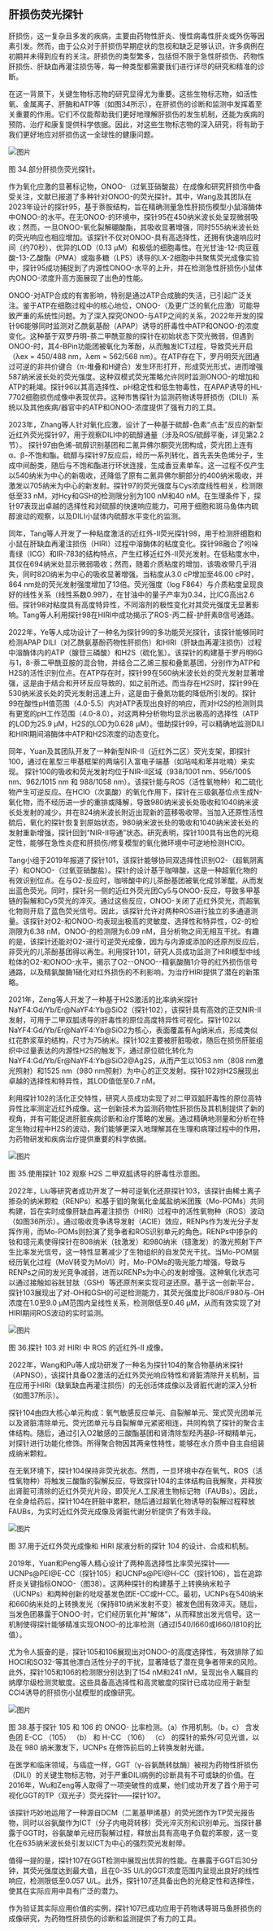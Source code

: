 ## **肝损伤荧光探针**


肝损伤，这一复杂且多发的疾病，主要由药物性肝炎、慢性病毒性肝炎或外伤等因素引发。然而，由于公众对于肝损伤早期症状的忽视和缺乏足够认识，许多病例在初期并未得到应有的关注。肝损伤的类型繁多，包括但不限于急性肝损伤、药物性肝损伤、肝缺血再灌注损伤等，每一种类型都需要我们进行详尽的研究和精准的诊断。

在这一背景下，关键生物标志物的研究显得尤为重要。这些生物标志物，如活性氧、金属离子、肝酶和ATP等（如图34所示），在肝损伤的诊断和监测中发挥着至关重要的作用。它们不仅能帮助我们更好地理解肝损伤的发生机制，还能为疾病的预防、治疗和康复提供科学依据。因此，对这些生物标志物的深入研究，将有助于我们更好地应对肝损伤这一全球性的健康问题。

![图片](https://mmbiz.qpic.cn/mmbiz_png/wzBk7nZmzgrqvHkPUmibOBGeW7sMYQlFiamF1KLic0tRJicocW7Ea4BGOOxm8m55OgicR2mKANA8l4jOdIhCaticpibbQ/640?wx_fmt=png&tp=webp&wxfrom=5&wx_lazy=1&wx_co=1)

图 34.部分肝损伤荧光探针。

作为氧化应激的显著标记物，ONOO-（过氧亚硝酸盐）在成像和研究肝损伤中备受关注，文献已报道了多种针对ONOO-的荧光探针。其中，Wang及其团队在2023年设计的探针95，基于萘胺结构，旨在精确测量急性肝损伤模型小鼠溶酶体中ONOO-的水平。在无ONOO-的环境中，探针95在450纳米波长处呈现微弱吸收；然而，一旦ONOO-氧化裂解硼酸酯，其吸收显著增强，同时555纳米波长处的荧光响应也相应增加。该探针不仅对ONOO-具有高选择性，还拥有快速响应时间（约70秒）、优异的LOD（0.13 μM）和极低的细胞毒性。在光甘油-12-肉豆蔻酸-13-乙酸酯（PMA）或脂多糖（LPS）诱导的LX-2细胞中共聚焦荧光成像实验中，探针95成功捕捉到了内源性ONOO-水平的上升，并在检测急性肝损伤小鼠体内ONOO-浓度升高方面展现了出色的性能。

ONOO-对ATP合成的有害影响，特别是通过ATP合成酶的失活，已引起广泛关注。鉴于ATP在细胞过程中的核心地位，ONOO-（及更广泛的氧化应激）可能导致严重的系统性问题。为了深入探究ONOO-与ATP之间的关系，2022年开发的探针96能够同时监测对乙酰氨基酚（APAP）诱导的肝毒性中ATP和ONOO-的浓度变化。这种基于双罗丹明-萘二甲酰亚胺的探针在初始状态下荧光微弱，但遇到ONOO-时，其4-BPin功能团被氧化为苯酚，从而触发ICT过程，导致荧光开启（λex = 450/488 nm，λem = 562/568 nm）。在ATP存在下，罗丹明荧光团通过可逆的非共价键合（π-堆叠和H键合）发生环形打开，形成荧光形式，进而增强587纳米波长处的荧光强度。这种双模式荧光策略允许同时监测ONOO-的增加和ATP的耗竭。探针96以其高选择性、pH稳定性和低生物毒性，在APAP诱导的HL-7702细胞损伤成像中表现优异。这种市售探针为监测药物诱导肝损伤（DILI）系统以及其他疾病/器官中的ATP和ONOO-浓度提供了强有力的工具。

2023年，Zhang等人针对氧化应激，设计了一种基于硫醇-色素“点击”反应的新型近红外荧光探针97，用于观察DILI中的硫醇通量（涉及ROS/硫醇平衡，详见第2.2节）。 探针97由色烯-硫醇识别基团和二氰异佛尔酮荧光团构成，荧光团上连有α、β-不饱和酯。硫醇与探针97反应后，经历一系列转化，首先丢失色烯分子，生成中间酚类，随后与不饱和酯进行环状连接，生成香豆素单车。这一过程不仅产生以540纳米为中心的新吸收，还降低了原有二氰异佛尔酮部分的400纳米吸收，并激发以705纳米为中心的新发射。探针97的荧光强度与Cys浓度线性相关，检测限低至33 nM，对Hcy和GSH的检测限分别为100 nM和40 nM。在生理条件下，探针97表现出卓越的选择性和对硫醇的快速响应能力，可用于细胞和斑马鱼体内硫醇波动的观察，以及DILI小鼠体内硫醇水平变化的监测。

同年，Tang等人开发了一种粘度激活的近红外-II荧光探针98，用于检测肝细胞和小鼠在肝缺血再灌注损伤（HIRI）过程中溶酶体的粘度变化。探针98融合了吲哚青绿（ICG）和IR-783的结构特点，产生红移近红外-II荧光发射。在低粘度水中，其仅在694纳米处显示微弱吸收；然而，随着介质粘度的增加，该吸收带几乎消失，同时820纳米为中心的吸收显著增强。当粘度从3.0 cP增加至46.00 cP时，864 nm处的荧光发射强度增加了13倍。荧光强度（log F864）与介质粘度呈现良好的线性关系（线性系数0.997），在甘油中的量子产率为0.34，比ICG高出2.6倍。探针98对粘度具有高度特异性，不同溶剂的极性变化对其荧光强度无显著影响。Tang等人利用探针98在HIRI中成功揭示了ROS-丙二醛-护肝素B信号通路。

2022年，Ye等人成功设计了一种名为探针99的多功能荧光探针，该探针能够同时检测APAP DILI（对乙酰氨基酚药物性肝损伤）和HIRI（肝缺血再灌注损伤）过程中溶酶体内的ATP（腺苷三磷酸）和H2S（硫化氢）。该探针的构建基于罗丹明6G与1，8-萘二甲酰亚胺的混合物，并结合二乙烯三胺和叠氮基团，分别作为ATP和H2S的活性识别位点。在ATP存在时，探针99在560纳米波长处的荧光发射显著增强，这是由于结合和开环反应导致的，如之前所述。而当存在H2S时，探针99在530纳米波长处的荧光发射迅速上升，这是由于叠氮功能的降低所引发的。探针99在酸性pH值范围（4.0-5.5）内对ATP表现出良好的响应，而对H2S的检测则具有更宽的pH工作范围（4.0-8.0），对这两种分析物均显示出极高的选择性（ATP的LOD为25.9 μM，H2S的LOD为0.628 μM）。借助探针99，可以精确地监测DILI和HIRI期间溶酶体中ATP和H2S浓度的动态变化。

同年，Yuan及其团队开发了一种新型NIR-II（近红外二区）荧光支架，即探针100，通过在氰型三甲基框架的两端引入富电子端基（如呫吨和苯并吡喃）来实现。 探针100的吸收和荧光发射均位于NIR-II区域（938/1001 nm、956/1005 nm、962/1015 nm 和 988/1058 nm）。该探针能与ROS（活性氧物种）和二硫化物产生可逆反应。在HClO（次氯酸）的氧化作用下，探针在三级氨基位点生成N-氧化物，而不经历进一步的重排或降解，导致980纳米波长处吸收和1040纳米波长处发射的减少，并在824纳米波长附近出现新的蓝移吸收带。当加入还原性活性硫后，氧化的探针恢复到原始状态，980纳米波长处的吸收和1040纳米波长处的发射重新增强，探针回到“NIR-II导通”状态。研究表明，探针100具有出色的光稳定性，能够在急性炎症和肝损伤/修复模型的氧化微环境中可逆地检测HClO。

Tang小组于2019年报道了探针101，该探针能够协同双选择性识别O2-（超氧阴离子）和ONOO-（过氧亚硝酸盐）。探针的设计基于咖啡酸，这是一种超氧化物的有效识别位点。在与O2-反应时，咖啡酸中的儿茶酚基团被氧化成邻苯醌，从而发出蓝色荧光。同时，探针另一侧的近红外荧光团Cy5与ONOO-反应，导致多甲基链的裂解和Cy5荧光的淬灭。通过这些反应，ONOO-关闭了近红外荧光，而超氧化物则开启了蓝色荧光信号。因此，该探针允许对两种ROS进行独立的多通道测量。该探针对O2-和ONOO-均表现出极高的灵敏度、选择性和特异性，O2-的检测限为6.38 nM，ONOO-的检测限为6.09 nM，且分析物之间无相互干扰。有趣的是，该探针还能对O2-进行可逆荧光成像，因为与内源或添加的还原剂反应后，非荧光的儿茶酚基团得以再生。利用探针101，研究人员成功监测了HIRI模型中线粒体的O2-和ONOO-水平，揭示了O2--ONOO--精氨酸酶1介导的红外损伤信号通路，以及精氨酸酶1硝化对红外损伤的不利影响，为治疗HIRI提供了潜在的新策略。

2021年，Zeng等人开发了一种基于H2S激活的比率纳米探针NaYF4:Gd/Yb/Er@NaYF4:Yb@SiO2（探针102），该探针具有高效的正交NIR-II发射，可用于二甲双胍诱导的肝毒性的原位高度特异性可视化。探针102以NaYF4:Gd/Yb/Er@NaYF4:Yb@SiO2为核心，表面覆盖有Ag纳米点，形成类似红花酢浆草的结构，尺寸为75纳米。探针102主要被肝脏吸收，随后在损伤肝脏组织中过量表达的内源性H2S的触发下，通过原位硫化转化为NaYF4:Gd/Yb/Er@NaYF4:Yb@SiO2@Ag2S，从而产生以1053 nm（808 nm激光照射）和1525 nm（980 nm照射）为中心的正交发射。探针102对H2S展现出卓越的选择性和特异性，其LOD值低至0.7 nM。

利用探针102的活化正交特性，研究人员成功实现了对二甲双胍肝毒性的原位高特异性比率测定近红外成像。这一创新技术为监测药物性肝损伤及其机制提供了新的视角，并有可能促进肝脏疾病诊断和治疗策略的发展。通过精确地测量和分析在特定生物过程中H2S的波动，我们能够更深入地理解其在生理和病理过程中的作用，为药物研发和疾病治疗提供重要的科学依据。

![图片](https://mmbiz.qpic.cn/mmbiz_png/wzBk7nZmzgrqvHkPUmibOBGeW7sMYQlFiaRJzvX6xzcy4cOkuPpuWHKFD0aVfcp8viaiaP78318icHHnss09wcgYJeQ/640?wx_fmt=png&tp=webp&wxfrom=5&wx_lazy=1&wx_co=1)

图 35.使用探针 102 观察 H2S 二甲双胍诱导的肝毒性示意图。

2022年，Liu等研究者成功开发了一种可逆氧化还原探针103，该探针由稀土离子掺杂的纳米颗粒（RENPs）和基于钼的聚氧化金属盐纳米团簇（Mo-POMs）共同构建，旨在实时成像肝缺血再灌注损伤（HIRI）过程中的活性氧物种（ROS）波动（如图36所示）。通过吸收竞争诱导发射（ACIE）效应，RENPs作为发光分子发挥作用，而Mo-POMs则扮演了竞争者和ROS识别单元的角色。RENPs中掺杂的钕和镱元素使得探针在808纳米（钕激发）和980纳米（镱激发）的激光照射下产生比率发光信号，这一特性显著减少了生物组织的自发荧光干扰。当Mo-POM层经历氧化过程（MoV转变为MoVI）时，Mo-POMs的吸光能力增强，导致与RENPs之间的发光竞争减弱，进而以RENPs为中心的发射增强。这种氧化状态可以通过接触如谷胱甘肽（GSH）等还原剂来实现可逆还原。基于这一创新平台，探针103展现出了对-OH和GSH的可逆检测能力，其荧光强度比F808/F980与-OH浓度在1.0至9.0 μM范围内呈线性关系，检测限低至0.46 μM，从而有效实现了对HIRI期间ROS波动的实时监测。

![图片](https://mmbiz.qpic.cn/mmbiz_png/wzBk7nZmzgrqvHkPUmibOBGeW7sMYQlFiaSHP8Atz5jBfs5hmBLP4ibYB2E9LqFppKRznKDhFHeTmIomjv6O1KG9w/640?wx_fmt=png&tp=webp&wxfrom=5&wx_lazy=1&wx_co=1)

图 36.探针 103 对 HIRI 中 ROS 的近红外-II 成像。

2022年，Wang和Pu等人成功研发了一种名为探针104的聚合物基纳米探针（APNSO），该探针具备O2激活的近红外荧光响应特性和肾脏清除开关机制，旨在应用于HIRI（缺氧缺血再灌注损伤）的无创活体成像以及肾脏代谢的深入分析（如图37所示）。

探针104由四大核心单元构成：氧气敏感反应单元、自裂解单元、笼式荧光团单元以及肾脏清除单元。荧光团单元与自裂解单元紧密相连，共同构筑了探针的聚合主体结构。随后，通过引入O2敏感的三酸酯基团和肾清除型羟丙基β-环糊精单元，对探针进行功能化修饰。所得聚合物因其两亲性特性，能够在水介质中自主自组装成纳米颗粒。

在无氧环境下，探针104保持非荧光状态。然而，一旦环境中存在氧气，ROS（活性氧物种）将触发三酸酯的裂解反应，导致探针104的主体结构自我解聚，并释放出肾脏可清除的近红外荧光片段，即荧光人工尿液生物标记物（FAUBs）。因此，在全身给药后，探针104在肝脏中累积，随后通过超氧化物诱导的裂解过程释放FAUBs，为实时近红外荧光成像及肾脏代谢分析提供了有效手段。

![图片](https://mmbiz.qpic.cn/mmbiz_png/wzBk7nZmzgrqvHkPUmibOBGeW7sMYQlFiaPPur2sxdrolukG4cTaulRN08UBnvJsVC32bNkBJlkl3ssToHnd0iaiaw/640?wx_fmt=png&tp=webp&wxfrom=5&wx_lazy=1&wx_co=1)

图 37.用于近红外荧光成像和 HIRI 尿液分析的探针 104 的设计、合成和机制。

2019年，Yuan和Peng等人精心设计了两种高选择性比率荧光探针——UCNPs@PEI@E-CC（探针105）和UCNPs@PEI@H-CC（探针106），旨在追踪肝炎关键指标ONOO-（图38）。这两种探针的构建基于上转换纳米粒子（UCNPs）和两种创新的吡啶基发色团E-CC或H-CC。最初，UCNPs在540纳米和660纳米处的上转换发光（保持810纳米发射不变）被发色团有效淬灭。随后，当发色团暴露于ONOO-时，它们经历氧化并“解体”，从而释放出发光信号。这一机制使得探针能够精准实现ONOO-的比率检测（通过I540/I660或I660/I810的比值）。

尤为令人振奋的是，探针105和106展现出对ONOO-的高度选择性，有效排除了如HOCl和SO32-等其他漂白活性分子的干扰，显著降低了潜在竞争者带来的风险。此外，探针105和106的检测限分别达到了154 nM和241 nM，呈现出令人瞩目的纳摩尔级检测灵敏度。这些具备高选择性和高灵敏度的探针已成功应用于新型CCl4诱导的肝损伤小鼠模型的成像研究。

![图片](https://mmbiz.qpic.cn/mmbiz_png/wzBk7nZmzgrqvHkPUmibOBGeW7sMYQlFiaJwkt49ExZQwcxRvkcbusamvpqwG3DGsNIFp19x00oTITMF7ic0GYSOA/640?wx_fmt=png&tp=webp&wxfrom=5&wx_lazy=1&wx_co=1)

图 38.基于探针 105 和 106 的 ONOO- 比率检测。（a）作用机制。（b，c） 含发色团 E-CC （105） （b） 和 H-CC （106） （c） 的探针的紫外/可见光谱，以及在 980 纳米激发下，UCNPs 在修饰前后的上转换发射光谱。

在医学和临床领域，与癌症一样，GGT（γ-谷氨酰转肽酶）被视为药物性肝损伤（DILI）的关键生物标志物，对于严重DILI病例的诊断具有不可或缺的价值。在2016年，Wu和Zeng等人取得了一项突破性的成果，他们成功开发了首个用于可视化GGT的TP（双光子）荧光探针——探针107。

该探针巧妙地运用了一种源自DCM（二氰基甲烯基）的荧光团作为TP荧光报告物，同时以谷氨酸作为ICT（分子内电荷转移）荧光淬灭剂和识别单元。当探针暴露于GGT时，谷氨酸单元经历裂解过程，释放出具有高电子负载的苯胺，这一变化在635纳米波长处引发以ICT为中心的强烈荧光发射带。

值得一提的是，探针107在GGT检测中展现出优异的性能。在暴露于GGT后30分钟，其荧光强度达到最大值，且在0-35 U/L的GGT浓度范围内呈现出良好的线性响应，检测限低至0.057 U/L。此外，探针107还具备出色的光稳定性和选择性，使其在实际应用中具有广泛的潜力。

作为验证其实际应用价值的实例，探针107已成功应用于药物诱导斑马鱼肝损伤的成像研究，为药物性肝损伤的诊断和监测提供了有力的工具。